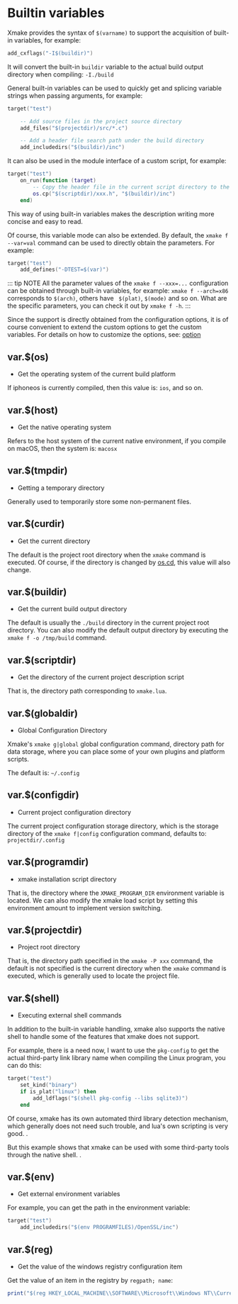 # Builtin variables

Xmake provides the syntax of `$(varname)` to support the acquisition of built-in variables, for example:

```lua
add_cxflags("-I$(buildir)")
```

It will convert the built-in `buildir` variable to the actual build output directory when compiling: `-I./build`

General built-in variables can be used to quickly get and splicing variable strings when passing arguments, for example:

```lua
target("test")

    -- Add source files in the project source directory
    add_files("$(projectdir)/src/*.c")

    -- Add a header file search path under the build directory
    add_includedirs("$(buildir)/inc")
```

It can also be used in the module interface of a custom script, for example:

```lua
target("test")
    on_run(function (target)
        -- Copy the header file in the current script directory to the output directory
        os.cp("$(scriptdir)/xxx.h", "$(buildir)/inc")
    end)
```

This way of using built-in variables makes the description writing more concise and easy to read.

Of course, this variable mode can also be extended. By default, the `xmake f --var=val` command can be used to directly obtain the parameters. For example:

```lua
target("test")
    add_defines("-DTEST=$(var)")
```

::: tip NOTE
All the parameter values of the `xmake f --xxx=...` configuration can be obtained through built-in variables, for example: `xmake f --arch=x86` corresponds to `$(arch)`, others have ` $(plat)`, `$(mode)` and so on.
What are the specific parameters, you can check it out by `xmake f -h`.
:::

Since the support is directly obtained from the configuration options, it is of course convenient to extend the custom options to get the custom variables.
For details on how to customize the options, see: [option](/api/description/configuration-option)

## var.$(os)

- Get the operating system of the current build platform

If iphoneos is currently compiled, then this value is: `ios`, and so on.

## var.$(host)

- Get the native operating system

Refers to the host system of the current native environment, if you compile on macOS, then the system is: `macosx`

## var.$(tmpdir)

- Getting a temporary directory

Generally used to temporarily store some non-permanent files.

## var.$(curdir)

- Get the current directory

The default is the project root directory when the `xmake` command is executed. Of course, if the directory is changed by [os.cd](/api/scripts/builtin-modules/os#os-cd), this value will also change.

## var.$(buildir)

- Get the current build output directory

The default is usually the `./build` directory in the current project root directory. You can also modify the default output directory by executing the `xmake f -o /tmp/build` command.

## var.$(scriptdir)

- Get the directory of the current project description script

That is, the directory path corresponding to `xmake.lua`.

## var.$(globaldir)

- Global Configuration Directory

Xmake's `xmake g|global` global configuration command, directory path for data storage, where you can place some of your own plugins and platform scripts.

The default is: `~/.config`

## var.$(configdir)

- Current project configuration directory

The current project configuration storage directory, which is the storage directory of the `xmake f|config` configuration command, defaults to: `projectdir/.config`

## var.$(programdir)

- xmake installation script directory

That is, the directory where the `XMAKE_PROGRAM_DIR` environment variable is located. We can also modify the xmake load script by setting this environment amount to implement version switching.

## var.$(projectdir)

- Project root directory

That is, the directory path specified in the `xmake -P xxx` command, the default is not specified is the current directory when the `xmake` command is executed, which is generally used to locate the project file.

## var.$(shell)

- Executing external shell commands

In addition to the built-in variable handling, xmake also supports the native shell to handle some of the features that xmake does not support.

For example, there is a need now, I want to use the `pkg-config` to get the actual third-party link library name when compiling the Linux program, you can do this:

```lua
target("test")
    set_kind("binary")
    if is_plat("linux") then
        add_ldflags("$(shell pkg-config --libs sqlite3)")
    end
```

Of course, xmake has its own automated third library detection mechanism, which generally does not need such trouble, and lua's own scripting is very good. .

But this example shows that xmake can be used with some third-party tools through the native shell. .

## var.$(env)

- Get external environment variables

For example, you can get the path in the environment variable:

```lua
target("test")
    add_includedirs("$(env PROGRAMFILES)/OpenSSL/inc")
```

## var.$(reg)

- Get the value of the windows registry configuration item

Get the value of an item in the registry by `regpath; name`:

```lua
print("$(reg HKEY_LOCAL_MACHINE\\SOFTWARE\\Microsoft\\Windows NT\\CurrentVersion\\XXXX;Name)")
```
